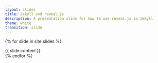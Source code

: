 ```yaml
---
layout: slides
title: Jekyll and reveal.js
description: A presentation slide for how to use reveal.js in Jekyll
theme: white
transition: slide
---
```


{% for slide in site.slides %}
<section>
	{{ slide.content }}
</section>
{% endfor %}